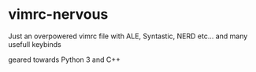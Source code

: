 # vimrc-nervous

Just an overpowered vimrc file with ALE, Syntastic, NERD etc... and many usefull keybinds

geared towards Python 3 and C++

